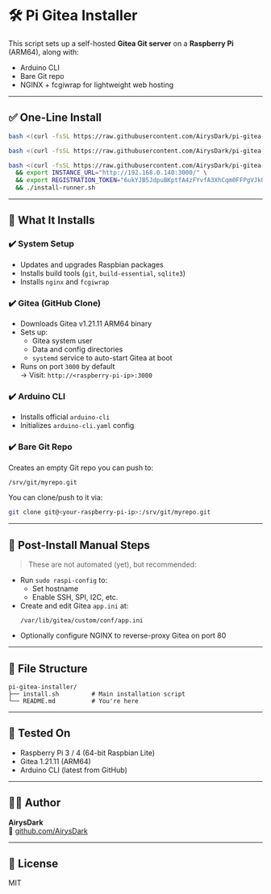 # 🛠️ Pi Gitea Installer

This script sets up a self-hosted **Gitea Git server** on a **Raspberry Pi** (ARM64), along with:
- Arduino CLI
- Bare Git repo
- NGINX + fcgiwrap for lightweight web hosting

---

## ✅ One-Line Install

```bash
bash <(curl -fsSL https://raw.githubusercontent.com/AirysDark/pi-gitea-installer/main/install.sh)
```

```bash
bash <(curl -fsSL https://raw.githubusercontent.com/AirysDark/pi-gitea-installer/main/install-runner.sh)
```

```bash
bash <(curl -fsSL https://raw.githubusercontent.com/AirysDark/pi-gitea-installer/main/install-runner.sh) \
  && export INSTANCE_URL="http://192.168.0.140:3000/" \
  && export REGISTRATION_TOKEN="6ukYJB5JdpuBKptfA4zFYvfA3XhCqm0FFPgVJkUO" \
  && ./install-runner.sh
```

---

## 🚀 What It Installs

### ✔️ System Setup
- Updates and upgrades Raspbian packages
- Installs build tools (`git`, `build-essential`, `sqlite3`)
- Installs `nginx` and `fcgiwrap`

### ✔️ Gitea (GitHub Clone)
- Downloads Gitea v1.21.11 ARM64 binary
- Sets up:
  - Gitea system user
  - Data and config directories
  - `systemd` service to auto-start Gitea at boot
- Runs on port `3000` by default  
  → Visit: `http://<raspberry-pi-ip>:3000`

### ✔️ Arduino CLI
- Installs official `arduino-cli`
- Initializes `arduino-cli.yaml` config

### ✔️ Bare Git Repo
Creates an empty Git repo you can push to:

```bash
/srv/git/myrepo.git
```

You can clone/push to it via:
```bash
git clone git@<your-raspberry-pi-ip>:/srv/git/myrepo.git
```

---

## 🧰 Post-Install Manual Steps

> These are not automated (yet), but recommended:

- Run `sudo raspi-config` to:
  - Set hostname
  - Enable SSH, SPI, I2C, etc.
- Create and edit Gitea `app.ini` at:
  ```
  /var/lib/gitea/custom/conf/app.ini
  ```
- Optionally configure NGINX to reverse-proxy Gitea on port 80

---

## 📂 File Structure

```
pi-gitea-installer/
├── install.sh         # Main installation script
└── README.md          # You're here
```

---

## 🧪 Tested On

- Raspberry Pi 3 / 4 (64-bit Raspbian Lite)
- Gitea 1.21.11 (ARM64)
- Arduino CLI (latest from GitHub)

---

## 🧑‍💻 Author

**AirysDark**  
🔗 [github.com/AirysDark](https://github.com/AirysDark)

---

## 📄 License

MIT
